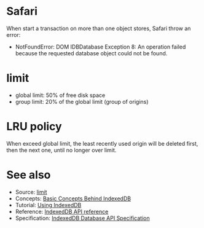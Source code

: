 # Safari

When start a transaction on more than one object stores, Safari throw an error:
- NotFoundError: DOM IDBDatabase Exception 8: An operation failed because the requested database object could not be found.

# limit

- global limit: 50% of free disk space
- group limit: 20% of the global limit (group of origins)

# LRU policy

When exceed global limit, the least recently used origin will be deleted first, then the next one, until no longer over limit.

# See also

- Source: [limit](https://developer.mozilla.org/en-US/docs/Web/API/IndexedDB_API/Browser_storage_limits_and_eviction_criteria)
- Concepts: [Basic Concepts Behind IndexedDB](basic.md)
- Tutorial: [Using IndexedDB](tutorial.md)
- Reference: [IndexedDB API reference](api.md)
- Specification: [IndexedDB Database API Specification](http://www.w3.org/TR/IndexedDB/)
